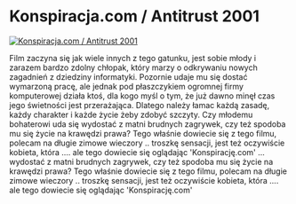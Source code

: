 Konspiracja.com / Antitrust 2001 
=============
[![Konspiracja.com / Antitrust 2001 ](http://vidos.pl/images/player.gif)](http://vidos.pl/konspiracja-com-antitrust-2001)

 Film zaczyna się jak wiele innych z tego gatunku, jest sobie młody i zarazem bardzo zdolny chłopak, który marzy o odkrywaniu nowych zagadnień z dziedziny informatyki. Pozornie udaje mu się dostać wymarzoną pracę, ale jednak pod płaszczykiem ogromnej firmy komputerowej działa ktoś, dla kogo myśl o tym, że już dawno minęł czas jego świetności jest przerażająca. Dlatego należy łamac każdą zasadę, każdy charakter i każde życie żeby zdobyć szczyty. Czy młodemu bohaterowi uda się wydostać z matni brudnych zagrywek, czy też spodoba mu się życie na krawędzi prawa? Tego właśnie dowiecie się z tego filmu, polecam na długie zimowe wieczory .. troszkę sensacji, jest też oczywiście kobieta, która .... ale tego dowiecie się oglądając 'Konspirację.com'  ... wydostać z matni brudnych zagrywek, czy też spodoba mu się życie na krawędzi prawa? Tego właśnie dowiecie się z tego filmu, polecam na długie zimowe wieczory .. troszkę sensacji, jest też oczywiście kobieta, która .... ale tego dowiecie się oglądając 'Konspirację.com'

